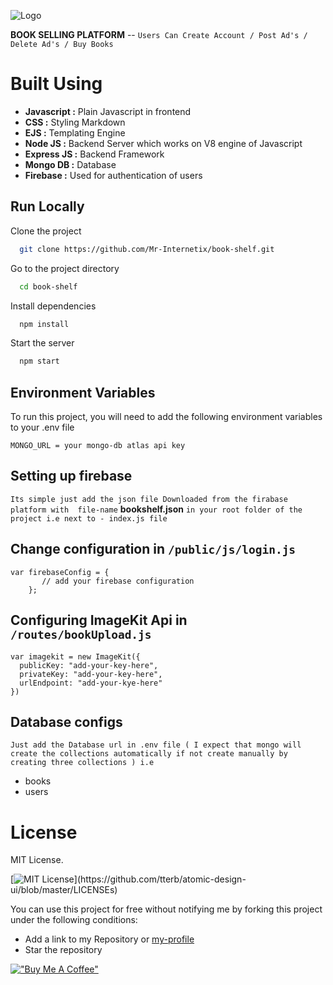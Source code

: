 

![Logo](https://ik.imagekit.io/s3ixzlcmo8v/Bookshelf_tFEiIrF6S.png?ik-sdk-version=javascript-1.4.3&updatedAt=1645179561310)


**BOOK SELLING PLATFORM**  -- `Users Can Create Account / Post Ad's / Delete Ad's / Buy Books`

 # **Built Using**  


 * **Javascript :** Plain Javascript in frontend 
 * **CSS :** Styling Markdown 
 * **EJS :** Templating Engine 
 * **Node JS :** Backend Server which works on V8 engine of Javascript
 * **Express JS :** Backend Framework 
 * **Mongo DB :** Database 
 * **Firebase :** Used for authentication of users







## Run Locally

Clone the project

```bash
  git clone https://github.com/Mr-Internetix/book-shelf.git
```

Go to the project directory

```bash
  cd book-shelf
```

Install dependencies

```bash
  npm install
```


Start the server

```bash
  npm start 
```






## Environment Variables

To run this project, you will need to add the following environment variables to your .env file


`MONGO_URL = your mongo-db atlas api key` 










## Setting up firebase 

` Its simple just add the json file Downloaded from the firabase platform with  file-name ` **bookshelf.json** `in your root folder of the project i.e next to - index.js file `



## Change configuration in `/public/js/login.js`

```
var firebaseConfig = {
       // add your firebase configuration
    };

```
## Configuring ImageKit Api in `/routes/bookUpload.js`

```
var imagekit = new ImageKit({
  publicKey: "add-your-key-here",
  privateKey: "add-your-key-here",
  urlEndpoint: "add-your-kye-here" 
}) 

```


## Database configs

`Just add the Database url in .env file ( I expect that mongo will create the collections automatically if not
create manually by creating three collections ) i.e 
` 
* books
* users


# License
MIT License.


[![MIT License](https://img.shields.io/apm/l/atomic-design-ui.svg?)](https://github.com/tterb/atomic-design-ui/blob/master/LICENSEs)

You can use this project for free without notifying me by forking this project under the following conditions:

* Add a link to my Repository or [my-profile](https://www.github.com/mr-internetix)
* Star the repository 





[!["Buy Me A Coffee"](https://www.buymeacoffee.com/assets/img/custom_images/orange_img.png)](https://paypal.me/mrinternetix)
